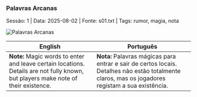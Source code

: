 ### Palavras Arcanas

Sessão: 1 | Data: 2025-08-02 | Fonte: s01.txt | Tags: rumor, magia, nota

![Palavras Arcanas](rumor_blank.png)

| English | Português |
|---------|-----------|
| **Note:** Magic words to enter and leave certain locations. Details are not fully known, but players make note of their existence. | **Nota:** Palavras mágicas para entrar e sair de certos locais. Detalhes não estão totalmente claros, mas os jogadores registam a sua existência. |


















